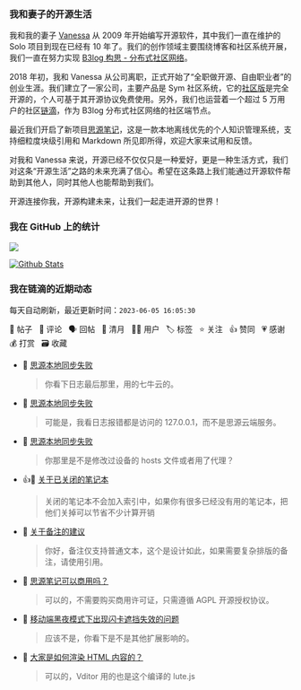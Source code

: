 ### 我和妻子的开源生活

我和我的妻子 [Vanessa](https://github.com/Vanessa219) 从 2009 年开始编写开源软件，其中我们一直在维护的 Solo 项目到现在已经有 10 年了。我们的创作领域主要围绕博客和社区系统开展，我们一直在努力实现 [B3log 构思 - 分布式社区网络](https://ld246.com/article/1546941897596)。

2018 年初，我和 Vanessa 从公司离职，正式开始了“全职做开源、自由职业者”的创业生涯。我们建立了一家公司，主要产品是 Sym 社区系统，它的[社区版](https://github.com/88250/symphony)是完全开源的，个人可基于其开源协议免费使用。另外，我们也运营着一个超过 5 万用户的社区[链滴](https://ld246.com)，作为 B3log 分布式社区网络的社区端节点。

最近我们开启了新项目[思源笔记](https://github.com/siyuan-note/siyuan)，这是一款本地离线优先的个人知识管理系统，支持细粒度块级引用和 Markdown 所见即所得，欢迎大家来试用和反馈。

对我和 Vanessa 来说，开源已经不仅仅只是一种爱好，更是一种生活方式，我们对这条“开源生活”之路的未来充满了信心。希望在这条路上我们能通过开源软件帮助到其他人，同时其他人也能帮助到我们。

开源连接你我，开源构建未来，让我们一起走进开源的世界！

### 我在 GitHub 上的统计

<a title="Hits" target="_blank" href="https://github.com/88250/88250"><img src="https://hits.b3log.org/88250/88250.svg"></a>

[![Github Stats](https://github-readme-stats.vercel.app/api?username=88250&theme=tokyonight&show_icons=true)](https://github.com/88250)

<!--events start -->

### 我在链滴的近期动态

每天自动刷新，最近更新时间：`2023-06-05 16:05:30`

📝 帖子 &nbsp; 💬 评论 &nbsp; 🗣 回帖 &nbsp; 🌙 清月 &nbsp; 👨‍💻 用户 &nbsp; 🏷️ 标签 &nbsp; ⭐️ 关注 &nbsp; 👍 赞同 &nbsp; 💗 感谢 &nbsp; 💰 打赏 &nbsp; 🗃 收藏

* 💬 [思源本地同步失败](https://ld246.com/article/1685871993300/comment/1685887040726#comments)

  > 你看下日志最后那里，用的七牛云的。
* 💬 [思源本地同步失败](https://ld246.com/article/1685871993300/comment/1685878483296#comments)

  > 可能是，我看日志报错都是访问的 127.0.0.1，而不是思源云端服务。
* 💬 [思源本地同步失败](https://ld246.com/article/1685871993300/comment/1685877692026#comments)

  > 你那里是不是修改过设备的 hosts 文件或者用了代理？
* 👍💬 [关于已关闭的笔记本](https://ld246.com/article/1685702755592/comment/1685762014120#comments)

  > 关闭的笔记本不会加入索引中，如果你有很多已经没有用的笔记本，把他们关掉可以节省不少计算开销
* 💬 [关于备注的建议](https://ld246.com/article/1685708533441/comment/1685713395224#comments)

  > 你好，备注仅支持普通文本，这个是设计如此，如果需要复杂排版的备注，请使用引用。
* 💬 [思源笔记可以商用吗？](https://ld246.com/article/1685696406811/comment/1685697898716#comments)

  > 可以的，不需要购买商用许可证，只需遵循 AGPL 开源授权协议。
* 💬 [移动端黑夜模式下出现闪卡遮挡失效的问题](https://ld246.com/article/1685679190224/comment/1685694514722#comments)

  > 应该不是，你看下是不是其他扩展影响的。
* 💬 [大家是如何渲染 HTML 内容的？](https://ld246.com/article/1685607197194/comment/1685691984862#comments)

  > 可以的，Vditor 用的也是这个编译的 lute.js


<!--events end -->
